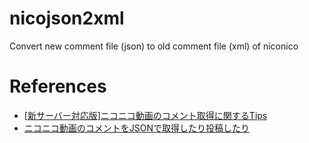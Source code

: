 # nicojson2xml
Convert new comment file (json) to old comment file (xml) of niconico

# References
- [[新サーバー対応版]ニコニコ動画のコメント取得に関するTips](https://zenn.dev/negima1072/articles/nvcomment-api)
- [ニコニコ動画のコメントをJSONで取得したり投稿したり](https://qiita.com/tor4kichi/items/74939b49954d3e72d789#%E3%83%AC%E3%82%B9%E3%83%9D%E3%83%B3%E3%82%B9%E3%81%AEchat)
